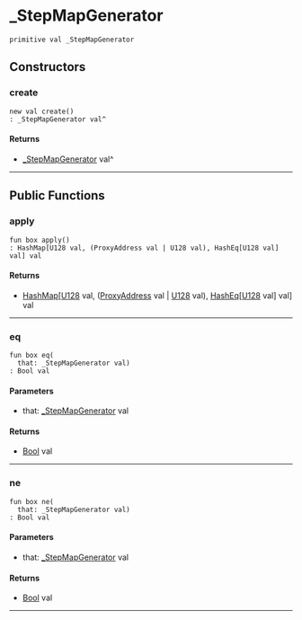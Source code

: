 # _StepMapGenerator

```pony
primitive val _StepMapGenerator
```

## Constructors

### create

```pony
new val create()
: _StepMapGenerator val^
```

#### Returns

* [_StepMapGenerator](wallaroo-core-initialization-_StepMapGenerator) val^

---

## Public Functions

### apply

```pony
fun box apply()
: HashMap[U128 val, (ProxyAddress val | U128 val), HashEq[U128 val] val] val
```

#### Returns

* [HashMap](collections-HashMap)\[[U128](builtin-U128) val, ([ProxyAddress](wallaroo-core-topology-ProxyAddress) val | [U128](builtin-U128) val), [HashEq](collections-HashEq)\[[U128](builtin-U128) val\] val\] val

---

### eq

```pony
fun box eq(
  that: _StepMapGenerator val)
: Bool val
```
#### Parameters

*   that: [_StepMapGenerator](wallaroo-core-initialization-_StepMapGenerator) val

#### Returns

* [Bool](builtin-Bool) val

---

### ne

```pony
fun box ne(
  that: _StepMapGenerator val)
: Bool val
```
#### Parameters

*   that: [_StepMapGenerator](wallaroo-core-initialization-_StepMapGenerator) val

#### Returns

* [Bool](builtin-Bool) val

---

